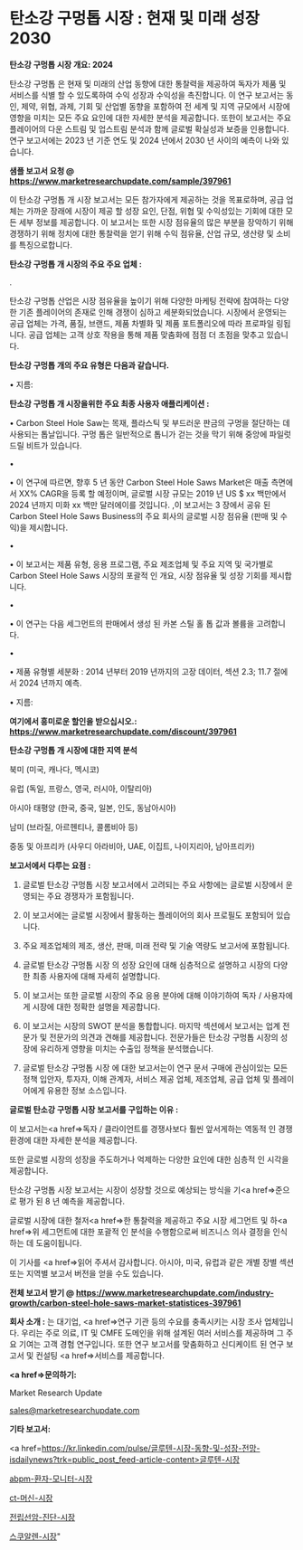 # 탄소강 구멍톱 시장 : 현재 및 미래 성장 2030

<strong>탄소강 구멍톱 시장 개요: 2024</strong>

탄소강 구멍톱 은 현재 및 미래의 산업 동향에 대한 통찰력을 제공하여 독자가 제품 및 서비스를 식별 할 수 있도록하여 수익 성장과 수익성을 촉진합니다. 이 연구 보고서는 동인, 제약, 위협, 과제, 기회 및 산업별 동향을 포함하여 전 세계 및 지역 규모에서 시장에 영향을 미치는 모든 주요 요인에 대한 자세한 분석을 제공합니다. 또한이 보고서는 주요 플레이어의 다운 스트림 및 업스트림 분석과 함께 글로벌 확실성과 보증을 인용합니다. 연구 보고서에는 2023 년 기준 연도 및 2024 년에서 2030 년 사이의 예측이 나와 있습니다.



<strong>샘플 보고서 요청 @ <a href=https://www.marketresearchupdate.com/sample/397961>https://www.marketresearchupdate.com/sample/397961</a></strong>

이 탄소강 구멍톱 개 시장 보고서는 모든 참가자에게 제공하는 것을 목표로하며, 공급 업체는 가까운 장래에 시장이 제공 할 성장 요인, 단점, 위협 및 수익성있는 기회에 대한 모든 세부 정보를 제공합니다. 이 보고서는 또한 시장 점유율의 많은 부분을 장악하기 위해 경쟁하기 위해 정치에 대한 통찰력을 얻기 위해 수익 점유율, 산업 규모, 생산량 및 소비를 특징으로합니다.



<strong>탄소강 구멍톱 개 시장의 주요 주요 업체 :</strong>

.

탄소강 구멍톱 산업은 시장 점유율을 높이기 위해 다양한 마케팅 전략에 참여하는 다양한 기존 플레이어의 존재로 인해 경쟁이 심하고 세분화되었습니다. 시장에서 운영되는 공급 업체는 가격, 품질, 브랜드, 제품 차별화 및 제품 포트폴리오에 따라 프로파일 링됩니다. 공급 업체는 고객 상호 작용을 통해 제품 맞춤화에 점점 더 초점을 맞추고 있습니다.



<strong>탄소강 구멍톱 개의 주요 유형은 다음과 같습니다.</strong>

• 지름:



<strong>탄소강 구멍톱 개 시장을위한 주요 최종 사용자 애플리케이션 :</strong>

• Carbon Steel Hole Saw는 목재, 플라스틱 및 부드러운 판금의 구멍을 절단하는 데 사용되는 톱날입니다. 구멍 톱은 일반적으로 톱니가 걷는 것을 막기 위해 중앙에 파일럿 드릴 비트가 있습니다.

• 

• 이 연구에 따르면, 향후 5 년 동안 Carbon Steel Hole Saws Market은 매출 측면에서 XX% CAGR을 등록 할 예정이며, 글로벌 시장 규모는 2019 년 US $ xx 백만에서 2024 년까지 미화 xx 백만 달러에이를 것입니다. ,이 보고서는 3 장에서 공유 된 Carbon Steel Hole Saws Business의 주요 회사의 글로벌 시장 점유율 (판매 및 수익)을 제시합니다.

• 

• 이 보고서는 제품 유형, 응용 프로그램, 주요 제조업체 및 주요 지역 및 국가별로 Carbon Steel Hole Saws 시장의 포괄적 인 개요, 시장 점유율 및 성장 기회를 제시합니다.

• 

• 이 연구는 다음 세그먼트의 판매에서 생성 된 카본 스틸 홀 톱 값과 볼륨을 고려합니다.

• 

• 제품 유형별 세분화 : 2014 년부터 2019 년까지의 고장 데이터, 섹션 2.3; 11.7 절에서 2024 년까지 예측.

• 지름:



<strong>여기에서 흥미로운 할인을 받으십시오.: <a href=https://www.marketresearchupdate.com/discount/397961>https://www.marketresearchupdate.com/discount/397961</a></strong>



<strong>탄소강 구멍톱 개 시장에 대한 지역 분석</strong>

북미 (미국, 캐나다, 멕시코)

유럽 (독일, 프랑스, 영국, 러시아, 이탈리아)

아시아 태평양 (한국, 중국, 일본, 인도, 동남아시아)

남미 (브라질, 아르헨티나, 콜롬비아 등)

중동 및 아프리카 (사우디 아라비아, UAE, 이집트, 나이지리아, 남아프리카)



<strong>보고서에서 다루는 요점 :</strong>

1. 글로벌 탄소강 구멍톱 시장 보고서에서 고려되는 주요 사항에는 글로벌 시장에서 운영되는 주요 경쟁자가 포함됩니다.

2. 이 보고서에는 글로벌 시장에서 활동하는 플레이어의 회사 프로필도 포함되어 있습니다.

3. 주요 제조업체의 제조, 생산, 판매, 미래 전략 및 기술 역량도 보고서에 포함됩니다.

4. 글로벌 탄소강 구멍톱 시장 의 성장 요인에 대해 심층적으로 설명하고 시장의 다양한 최종 사용자에 대해 자세히 설명합니다.

5. 이 보고서는 또한 글로벌 시장의 주요 응용 분야에 대해 이야기하여 독자 / 사용자에게 시장에 대한 정확한 설명을 제공합니다.

6. 이 보고서는 시장의 SWOT 분석을 통합합니다. 마지막 섹션에서 보고서는 업계 전문가 및 전문가의 의견과 견해를 제공합니다. 전문가들은 탄소강 구멍톱 시장의 성장에 유리하게 영향을 미치는 수출입 정책을 분석했습니다.

7. 글로벌 탄소강 구멍톱 시장 에 대한 보고서는이 연구 문서 구매에 관심이있는 모든 정책 입안자, 투자자, 이해 관계자, 서비스 제공 업체, 제조업체, 공급 업체 및 플레이어에게 유용한 정보 소스입니다.



<strong>글로벌 탄소강 구멍톱 시장 보고서를 구입하는 이유 :</strong>

이 보고서는<a href=>독자 / 클</a>라이언트를 경쟁사보다 훨씬 앞서게하는 역동적 인 경쟁 환경에 대한 자세한 분석을 제공합니다.

또한 글로벌 시장의 성장을 주도하거나 억제하는 다양한 요인에 대한 심층적 인 시각을 제공합니다.

탄소강 구멍톱 시장 보고서는 시장이 성장할 것으로 예상되는 방식을 기<a href=>준으로</a> 평가 된 8 년 예측을 제공합니다.

글로벌 시장에 대한 철저<a href=>한 통찰력</a>을 제공하고 주요 시장 세그먼트 및 하<a href=>위 세그</a>먼트에 대한 포괄적 인 분석을 수행함으로써 비즈니스 의사 결정을 인식하는 데 도움이됩니다.

이 기사를 <a href=>읽어 주</a>셔서 감사합니다. 아시아, 미국, 유럽과 같은 개별 장별 섹션 또는 지역별 보고서 버전을 얻을 수도 있습니다.



<strong>전체 보고서 받기 @ <a href=https://www.marketresearchupdate.com/industry-growth/carbon-steel-hole-saws-market-statistices-397961>https://www.marketresearchupdate.com/industry-growth/carbon-steel-hole-saws-market-statistices-397961</a></strong>



<strong>회사 소개 :</strong>
는 대기업, <a href=>연구 기</a>관 등의 수요를 충족시키는 시장 조사 업체입니다. 우리는 주로 의료, IT 및 CMFE 도메인을 위해 설계된 여러 서비스를 제공하며 그 주요 기여는 고객 경험 연구입니다. 또한 연구 보고서를 맞춤화하고 신디케이트 된 연구 보고서 및 컨설팅 <a href=>서비</a>스를 제공합니다.



<strong><a href=>문의하기:</a></strong>

Market Research Update

sales@marketresearchupdate.com



<strong>기타 보고서:</strong>

<a href=https://kr.linkedin.com/pulse/글루텐-시장-동향-및-성장-전망-isdailynews?trk=public_post_feed-article-content>글루텐-시장</a>

<a href=https://www.linkedin.com/pulse/abpm-환자-모니터-시장-경쟁-분석-및-성장-잠재력-2029-isdailynews-ghpnf/>abpm-환자-모니터-시장</a>

<a href=https://www.linkedin.com/pulse/ct-머신-시장-경쟁-분석-및-성장-잠재력-2029-survey-spotlight-pro-24-analysis-9tmpf/>ct-머신-시장</a>

<a href=https://www.linkedin.com/pulse/전립선암-진단-시장-현재-및-미래-성장-2029-consumer-connection-chronicles-24--23v0f/>전립선암-진단-시장</a>

<a href=https://www.linkedin.com/pulse/스쿠알렌-시장-현재-및-미래-성장-2030-consumer-connection-chronicles-24--bmi4c/>스쿠알렌-시장</a>"
